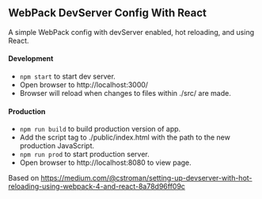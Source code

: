 ## WebPack DevServer Config With React


A simple WebPack config with devServer enabled, hot reloading, and using React.

#### Development
- `npm start` to start dev server.
- Open browser to http://localhost:3000/
- Browser will reload when changes to files within ./src/ are made.

#### Production
- `npm run build` to build production version of app.
- Add the script tag to ./public/index.html with the path to the new production JavaScript.
- `npm run prod` to start production server.
- Open browser to http://localhost:8080 to view page.


Based on https://medium.com/@cstroman/setting-up-devserver-with-hot-reloading-using-webpack-4-and-react-8a78d96ff09c
